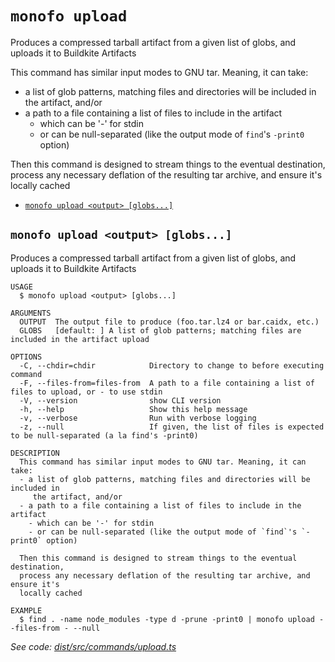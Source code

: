 `monofo upload`
===============

Produces a compressed tarball artifact from a given list of globs, and uploads it to Buildkite Artifacts

This command has similar input modes to GNU tar. Meaning, it can take:
- a list of glob patterns, matching files and directories will be included in
   the artifact, and/or
- a path to a file containing a list of files to include in the artifact
  - which can be '-' for stdin
  - or can be null-separated (like the output mode of `find`'s `-print0` option)

Then this command is designed to stream things to the eventual destination,
process any necessary deflation of the resulting tar archive, and ensure it's
locally cached

* [`monofo upload <output> [globs...]`](#monofo-upload-output-globs)

## `monofo upload <output> [globs...]`

Produces a compressed tarball artifact from a given list of globs, and uploads it to Buildkite Artifacts

```
USAGE
  $ monofo upload <output> [globs...]

ARGUMENTS
  OUTPUT  The output file to produce (foo.tar.lz4 or bar.caidx, etc.)
  GLOBS   [default: ] A list of glob patterns; matching files are included in the artifact upload

OPTIONS
  -C, --chdir=chdir            Directory to change to before executing command
  -F, --files-from=files-from  A path to a file containing a list of files to upload, or - to use stdin
  -V, --version                show CLI version
  -h, --help                   Show this help message
  -v, --verbose                Run with verbose logging
  -z, --null                   If given, the list of files is expected to be null-separated (a la find's -print0)

DESCRIPTION
  This command has similar input modes to GNU tar. Meaning, it can take:
  - a list of glob patterns, matching files and directories will be included in
     the artifact, and/or
  - a path to a file containing a list of files to include in the artifact
    - which can be '-' for stdin
    - or can be null-separated (like the output mode of `find`'s `-print0` option)

  Then this command is designed to stream things to the eventual destination,
  process any necessary deflation of the resulting tar archive, and ensure it's
  locally cached

EXAMPLE
  $ find . -name node_modules -type d -prune -print0 | monofo upload --files-from - --null
```

_See code: [dist/src/commands/upload.ts](https://github.com/vital-software/monofo/blob/v3.1.4/dist/src/commands/upload.ts)_
